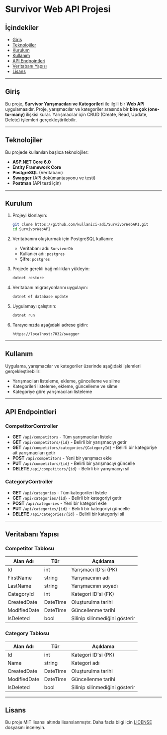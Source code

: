 
# Survivor Web API Projesi

## İçindekiler
- [Giriş](#giriş)
- [Teknolojiler](#teknolojiler)
- [Kurulum](#kurulum)
- [Kullanım](#kullanım)
- [API Endpointleri](#api-endpointleri)
- [Veritabanı Yapısı](#veritabanı-yapısı)
- [Lisans](#lisans)

---

## Giriş
Bu proje, **Survivor Yarışmacıları ve Kategorileri** ile ilgili bir **Web API** uygulamasıdır. Proje, yarışmacılar ve kategoriler arasında bir **bire çok (one-to-many)** ilişkisi kurar. Yarışmacılar için CRUD (Create, Read, Update, Delete) işlemleri gerçekleştirilebilir.

---

## Teknolojiler
Bu projede kullanılan başlıca teknolojiler:
- **ASP.NET Core 6.0**
- **Entity Framework Core**
- **PostgreSQL** (Veritabanı)
- **Swagger** (API dokümantasyonu ve testi)
- **Postman** (API testi için)

---

## Kurulum
1. Projeyi klonlayın:
   ```bash
   git clone https://github.com/kullanici-adi/SurvivorWebAPI.git
   cd SurvivorWebAPI
   ```

2. Veritabanını oluşturmak için PostgreSQL kullanın:
   - Veritabanı adı: `SurvivorDb`
   - Kullanıcı adı: `postgres`
   - Şifre: `postgres`

3. Projede gerekli bağımlılıkları yükleyin:
   ```bash
   dotnet restore
   ```

4. Veritabanı migrasyonlarını uygulayın:
   ```bash
   dotnet ef database update
   ```

5. Uygulamayı çalıştırın:
   ```bash
   dotnet run
   ```

6. Tarayıcınızda aşağıdaki adrese gidin:
   ```
   https://localhost:7032/swagger
   ```

---

## Kullanım
Uygulama, yarışmacılar ve kategoriler üzerinde aşağıdaki işlemleri gerçekleştirebilir:
- Yarışmacıları listeleme, ekleme, güncelleme ve silme
- Kategorileri listeleme, ekleme, güncelleme ve silme
- Kategoriye göre yarışmacıları listeleme

---

## API Endpointleri

### **CompetitorController**
- **GET** `/api/competitors` - Tüm yarışmacıları listele
- **GET** `/api/competitors/{id}` - Belirli bir yarışmacıyı getir
- **GET** `/api/competitors/categories/{CategoryId}` - Belirli bir kategoriye ait yarışmacıları getir
- **POST** `/api/competitors` - Yeni bir yarışmacı ekle
- **PUT** `/api/competitors/{id}` - Belirli bir yarışmacıyı güncelle
- **DELETE** `/api/competitors/{id}` - Belirli bir yarışmacıyı sil

### **CategoryController**
- **GET** `/api/categories` - Tüm kategorileri listele
- **GET** `/api/categories/{id}` - Belirli bir kategoriyi getir
- **POST** `/api/categories` - Yeni bir kategori ekle
- **PUT** `/api/categories/{id}` - Belirli bir kategoriyi güncelle
- **DELETE** `/api/categories/{id}` - Belirli bir kategoriyi sil

---

## Veritabanı Yapısı

### **Competitor Tablosu**
| Alan Adı       | Tür              | Açıklama                          |
|----------------|------------------|-----------------------------------|
| Id             | int              | Yarışmacı ID'si (PK)              |
| FirstName      | string           | Yarışmacının adı                  |
| LastName       | string           | Yarışmacının soyadı               |
| CategoryId     | int              | Kategori ID'si (FK)               |
| CreatedDate    | DateTime         | Oluşturulma tarihi                |
| ModifiedDate   | DateTime         | Güncellenme tarihi                |
| IsDeleted      | bool             | Silinip silinmediğini gösterir    |

### **Category Tablosu**
| Alan Adı       | Tür              | Açıklama                          |
|----------------|------------------|-----------------------------------|
| Id             | int              | Kategori ID'si (PK)               |
| Name           | string           | Kategori adı                      |
| CreatedDate    | DateTime         | Oluşturulma tarihi                |
| ModifiedDate   | DateTime         | Güncellenme tarihi                |
| IsDeleted      | bool             | Silinip silinmediğini gösterir    |

---

## Lisans
Bu proje MIT lisansı altında lisanslanmıştır. Daha fazla bilgi için [LICENSE](LICENSE) dosyasını inceleyin.
